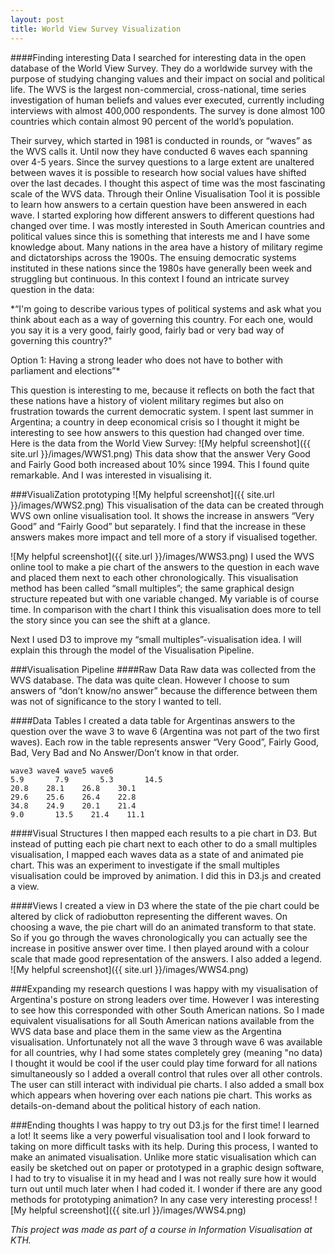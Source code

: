 ```yaml
---
layout: post
title: World View Survey Visualization
---
```


####Finding interesting Data
I searched for interesting data in the open database of the World View Survey. They do a worldwide survey with the purpose of studying changing values and their impact on social and political life. The WVS is the largest non-commercial, cross-national, time series investigation of human beliefs and values ever executed, currently including interviews with almost 400,000 respondents. The survey is done almost 100 countries which contain almost 90 percent of the world’s population.

Their survey, which started in 1981 is conducted in rounds, or “waves” as the WVS calls it. Until now they have conducted 6 waves each spanning over 4-5 years. Since the survey questions to a large extent are unaltered between waves it is possible to research how social values have shifted over the last decades. I thought this aspect of time was the most fascinating scale of the WVS data. Through their Online Visualisation Tool it is possible to learn how answers to a certain question have been answered in each wave. I started exploring how different answers to different questions had changed over time. I was mostly interested in South American countries and political values since this is something that interests me and I have some knowledge about. Many nations in the area have a history of military regime and dictatorships across the 1900s. The ensuing democratic systems instituted in these nations since the 1980s have generally been week and struggling but continuous. In this context I found an intricate survey question in the data:


*“I'm going to describe various types of political systems and ask what you think about each as a way of governing this country. For each one, would you say it is a very good, fairly good, fairly bad or very bad way of governing this country?" 

Option 1: Having a strong leader who does not have to bother with parliament and elections”*

This question is interesting to me, because it reflects on both the fact that these nations have a history of violent military regimes but also on frustration towards the current democratic system. I spent last summer in Argentina; a country in deep economical crisis so I thought it might be interesting to see how answers to this question had changed over time. Here is the data from the World View Survey:
![My helpful screenshot]({{ site.url }}/images/WWS1.png)
This data show that the answer Very Good and Fairly Good both increased about 10% since 1994. This I found quite remarkable. And I was interested  in visualising it.

###VisualiZation prototyping
![My helpful screenshot]({{ site.url }}/images/WWS2.png)
This visualisation of the data can be created through WVS own online visualisation tool. It shows the increase in answers “Very Good” and “Fairly Good” but separately. I find that the increase in these answers makes more impact and tell more of a story if visualised together. 

![My helpful screenshot]({{ site.url }}/images/WWS3.png)
I used the WVS online tool to make a pie chart of the answers to the question in each wave and placed them next to each other chronologically. This visualisation method has been called “small multiples”; the same graphical design structure repeated but with one variable changed. My variable is of course time. In comparison with the chart I think this visualisation does more to tell the story since you can see the shift at a glance.

Next I used D3 to improve my “small multiples”-visualisation idea. I will explain this through the model of the Visualisation Pipeline.



###Visualisation Pipeline
####Raw Data
Raw data was collected from the WVS database. The data was quite clean. However I choose to sum answers of “don’t know/no answer” because the difference between them was not of significance to the story I wanted to tell.

####Data Tables
I created a data table for Argentinas answers to the question over the wave 3 to wave 6 (Argentina was not part of the two first waves). Each row in the table represents answer “Very Good”, Fairly Good, Bad, Very Bad and No Answer/Don’t know in that order.

```
wave3 wave4 wave5 wave6
5.9       7.9       5.3       14.5
20.8    28.1    26.8    30.1
29.6    25.6    26.4    22.8                                       
34.8    24.9    20.1    21.4
9.0       13.5    21.4    11.1
```

####Visual Structures
I then mapped each results to a pie chart in D3. But instead of putting each pie chart next to each other to do a small multiples visualisation, I mapped each waves data as a state of and animated pie chart. This was an experiment to investigate if the small multiples visualisation could be improved by animation. I did this in D3.js and created a view.

####Views
I created a view in D3 where the state of the pie chart could be altered by click of radiobutton representing the different waves. On choosing a wave, the pie chart will do an animated transform to that state. So if you go through the waves chronologically you can actually see the increase in positive answer over time. I then played around with a colour scale that made good representation of the answers. I also added a legend. 
![My helpful screenshot]({{ site.url }}/images/WWS4.png)

###Expanding my research questions
I was happy with my visualisation of Argentina's posture on strong leaders over time. However I was interesting to see how this corresponded with other South American nations. So I made equivalent visualisations for all South American nations available from the WVS data base and place them in the same view as the Argentina visualisation. Unfortunately not all the wave 3 through wave 6 was available for all countries, why I had some states completely grey (meaning "no data) I thought it would be cool if the user could play time forward for all nations simultaneously so I added a overall control that rules over all other controls. The user can still interact with individual pie charts. I also added a small box which appears when hovering over each nations pie chart. This works as details-on-demand about the political history of each nation.

###Ending thoughts
I was happy to try out D3.js for the first time! I learned a lot! It seems like a very powerful visualisation tool and I look forward to taking on more difficult tasks with its help. During this process, I wanted to make an animated visualisation. Unlike more static visualisation which can easily be sketched out on paper or prototyped in a graphic design software, I had to try to visualise it in my head and I was not really sure how it would turn out until much later when I had coded it. I wonder if there are any good methods for prototyping animation? In any case very interesting process!
![My helpful screenshot]({{ site.url }}/images/WWS4.png)


*This project was made as part of a course in Information Visualisation at KTH.*